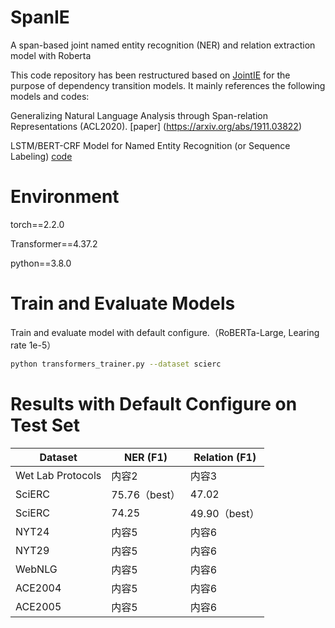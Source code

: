 # SpanIE
A span-based joint named entity recognition (NER) and relation extraction model with Roberta

This code repository has been restructured based on [JointIE](https://github.com/JiachengLi1995/JointIE/) for the purpose of dependency transition models. It mainly references the following models and codes:

Generalizing Natural Language Analysis through Span-relation Representations (ACL2020). [paper] (https://arxiv.org/abs/1911.03822)

LSTM/BERT-CRF Model for Named Entity Recognition (or Sequence Labeling) [code](https://github.com/allanj/pytorch_neural_crf)

# Environment
torch==2.2.0

Transformer==4.37.2

python==3.8.0

# Train and Evaluate Models

Train and evaluate model with default configure.（RoBERTa-Large, Learing rate 1e-5）


```bash
python transformers_trainer.py --dataset scierc
```

# Results with Default Configure on Test Set
| Dataset | NER (F1)	 | Relation (F1) |
|---------|---------|---------|
| Wet Lab Protocols   | 内容2   | 内容3   |
| SciERC   | 75.76（best）   | 47.02   |
| SciERC   | 74.25   | 49.90（best）   |
| NYT24   | 内容5   | 内容6   |
| NYT29   | 内容5   | 内容6   |
| WebNLG   | 内容5   | 内容6   |
| ACE2004   | 内容5   | 内容6   |
| ACE2005   | 内容5   | 内容6   |
